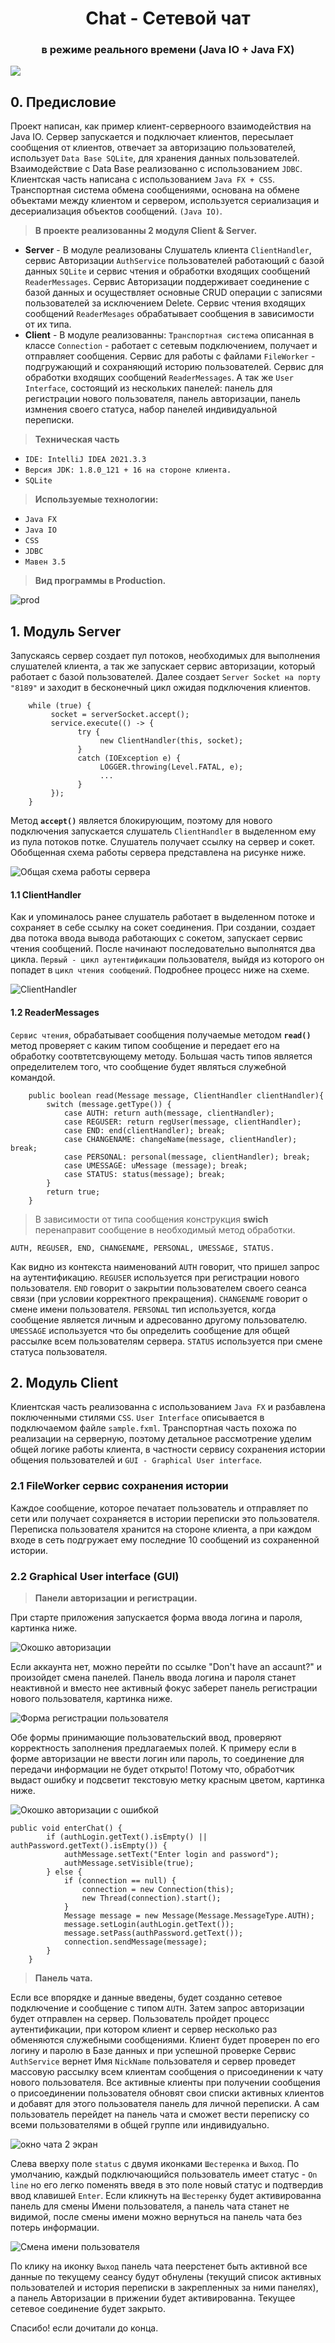 <h1 align="center">Сhat - Сетевой чат
<h3 align="center">в режиме реального времени  (Java IO + Java FX)</h3>

<a href="https://shev-81.github.io/Chat"><img src="https://img.shields.io/badge/Chat-JavaDoc-green"/>  </a>

## 0. Предисловие 
Проект написан, как пример клиент-серверноого взаимодействия на Java IO. Сервер запускается и подключает клиентов, пересылает сообщения от клиентов, отвечает за авторизацию пользователей, использует `Data Base SQLite`, для хранения данных пользователей. Взаимодействие с Data Base реализованно с использованием `JDBC`.  Клиентская часть написана с использованием `Java FX + CSS`. Транспортная система обмена сообщениями, основана на обмене объектами между клиентом и сервером, используется сериализация и десериализация объектов сообщений. `(Java IO)`.
 
>  <b>В проекте реализованны 2 модуля Client & Server.</b>
- <b>Server</b> - В модуле реализованы Слушатель клиента `ClientHandler`, сервис Авторизации `AuthService` пользователей работающий с базой данных `SQLite` и сервис чтения и обработки входящих сообщений `ReaderMessages`.  Cервис Авторизации поддерживает соединение с базой данных и осуществляет основные CRUD операции с записями пользователей за исключением Delete. Сервис чтения входящих сообщений `ReaderMesages` обрабатывает сообщения в зависимости от их типа. 
- <b>Client</b> - В модуле реализованны: `Транспортная система` описанная в классе `Connection` - работает с сетевым подключением, получает и отправляет сообщения.  Сервис для работы с файлами `FileWorker` - подгружающий и сохраняющий историю пользователей. Сервис для обработки входящих сообщений `ReaderMessages`. А так же `User Interface`, состоящий из нескольких панелей: панель для регистрации нового пользователя, панель авторизации, панель измнения своего статуса, набор панелей индивидуальной переписки. 

> <b>Техническая часть</b>
 - `IDE: IntelliJ IDEA 2021.3.3`
 - `Версия JDK: 1.8.0_121 + 16 на стороне клиента.`
 - `SQLite`
> <b>Используемые технологии:</b>
 - `Java FX`
 - `Java IO`
 - `CSS`
 - `JDBC`
 - `Мавен 3.5`
 
  > <b>Вид программы в Production.</b>
  

![prod](https://user-images.githubusercontent.com/89448563/186944021-44b68560-5e92-45f6-a553-7f0b7b67e626.gif)


## 1. Модуль Server

Запускаясь сервер создает пул потоков, необходимых для выполнения слушателей клиента, а так же запускает сервис авторизации, который работает с базой пользователей. Далее создает `Server Socket на порту "8189"` и заходит в бесконечный цикл ожидая подключения клиентов.
        
        while (true) {
             socket = serverSocket.accept();
             service.execute(() -> {
                   try {
                        new ClientHandler(this, socket);
                   } 
                   catch (IOException e) {
                        LOGGER.throwing(Level.FATAL, e);
                        ...
                   }
             });
        }
             
Метод <b>`accept()`</b> является блокирующим, поэтому для нового подключения запускается слушатель `ClientHandler` в выделенном ему из пула потоков потке. Слушатель получает ссылку на сервер и сокет. Обобщенная схема работы сервера представлена на рисунке ниже.

![Общая схема работы сервера](https://user-images.githubusercontent.com/89448563/185929114-ffa7d5d1-4548-481d-8546-17d0a878da57.png)

#### 1.1 ClientHandler

Как и упоминалось ранее слушатель работает в выделенном потоке и сохраняет в себе ссылку на сокет соединения. При создании, создает два потока ввода вывода работающих с сокетом, запускает сервис чтения сообщений. После начинают последовательно выполнятся два цикла. `Первый - цикл аутентификации` пользователя, выйдя из которого он попадет в `цикл чтения сообщений`. Подробнее процесс ниже на схеме.

![ClientHandler](https://user-images.githubusercontent.com/89448563/185952902-f5428227-595f-4365-945a-4966f2604c5e.png)

#### 1.2 ReaderMessages

`Сервис чтения`, обрабатывает сообщения получаемые методом <b>`read()`</b> метод проверяет с каким типом сообщение и передает его на обработку соотвтетсвующему методу. Большая часть типов является определителем того, что сообщение будет являться служебной командой. 

        public boolean read(Message message, ClientHandler clientHandler){
            switch (message.getType()) {
                case AUTH: return auth(message, clientHandler);
                case REGUSER: return regUser(message, clientHandler);
                case END: end(clientHandler); break;
                case CHANGENAME: changeName(message, clientHandler); break;
                case PERSONAL: personal(message, clientHandler); break;
                case UMESSAGE: uMessage (message); break;
                case STATUS: status(message); break;
            }
            return true;
        }

> В зависимости от типа сообщения конструкция <b>swich</b> перенаправит сообщение в необходимый метод обработки.
    
    AUTH, REGUSER, END, CHANGENAME, PERSONAL, UMESSAGE, STATUS.

Как видно из контекста наименований `AUTH` говорит, что пришел запрос на аутентификацию. `REGUSER` используется при регистрации нового пользователя.
`END` говорит о закрытии пользователем своего сеанса связи (при условии корректного прекращения). `CHANGENAME` говорит о смене имени пользователя. `PERSONAL` тип используется, когда сообщение является личным и адресованно другому пользователю.  `UMESSAGE` используется что бы определить сообщение для общей рассылке всем пользователям сервера. `STATUS` используется при смене статуса пользователя. 
 
 ## 2. Модуль Client
 
Клиентская часть реализованна с использованием `Java FX` и разбавлена поключенными стилями `CSS`. `User Interface` описывается в подключаемом файле `sample.fxml`.
Транспортная часть похожа по реализации на серверную, поэтому детальное рассмотрение уделим общей логике работы клиента, в частности сервису сохранения истории общения пользователей и `GUI - Graphical User interface`. 

### 2.1 FileWorker сервис сохранения истории

Каждое сообщение, которое печатает пользователь и отправляет по сети или получает сохраняется в истории переписки это пользователя. 
Переписка пользователя хранится на стороне клиента, а при каждом входе в сеть подгружает ему последние 10 сообщений из сохраненной истории. 




### 2.2 Graphical User interface (GUI) 

> <b>Панели авторизации и регистрации.</b>

При старте приложения запускается форма ввода логина и пароля, картинка ниже.   

![Окошко авторизации](https://user-images.githubusercontent.com/89448563/185994124-e0a6ea6a-f6a0-4854-811b-e7232f4c4bb0.png)

Если аккаунта нет, можно перейти по ссылке "Don't hаve an accaunt?" и произойдет смена панелей. Панель ввода логина и пароля станет неактивной и вместо нее активный фокус заберет панель регистрации нового пользователя, картинка ниже.

![Форма регистрации пользователя](https://user-images.githubusercontent.com/89448563/186001232-9566d7f6-0140-49be-b4d0-f0f4103a4ca6.png)

Обе формы принимающие пользовательский ввод, проверяют корректность заполнения предлагаемых полей. К примеру если в форме авторизации не ввести логин или пароль, то соединение для передачи информации не будет открыто! Потому что, обработчик выдаст ошибку и подсветит текстовую метку красным цветом, картинка ниже.

![Окошко авторизации с ошибкой](https://user-images.githubusercontent.com/89448563/185995897-0a6808e8-2993-439c-9206-260f67a4f159.png)

    public void enterChat() {
            if (authLogin.getText().isEmpty() || authPassword.getText().isEmpty()) {
                authMessage.setText("Enter login and password");
                authMessage.setVisible(true);
            } else {
                if (connection == null) {
                    connection = new Connection(this);
                    new Thread(connection).start();
                }
                Message message = new Message(Message.MessageType.AUTH);
                message.setLogin(authLogin.getText());
                message.setPass(authPassword.getText());
                connection.sendMessage(message);
            }
        }
> <b>Панель чата.</b>

Если все впорядке и данные введены, будет созданно сетевое подключение и сообщение с типом `AUTH`. Затем запрос авторизации будет отправлен на сервер.
Пользователь пройдет процесс аутентификации, при котором клиент и сервер несколько раз обменяются служебными сообщениями. Клиент будет проверен по его логину и паролю в Базе данных и при успешной проверке Сервис `AuthService` вернет Имя `NickName` пользователя и сервер проведет массовую рассылку всем клиентам сообщения о присоединении к чату нового пользователя. Все активные клиенты при получении сообщения о присоединении пользователя обновят свои списки активных клиентов и добавят для этого пользователя панель для личной переписки. А сам пользователь перейдет на панель чата и сможет вести переписку со всеми пользователями в общей группе или индивидуально.    

 ![окно чата 2 экран](https://user-images.githubusercontent.com/89448563/186202652-d9ab6ebc-1d6d-4a2c-b184-beb07ef6ee91.png)
 
Слева вверху поле `status` с двумя иконками `Шестеренка` и `Выход`. По умолчанию, каждый подключающийся пользователь имеет статус - `On line` но его легко поменять введя в это поле новый статус и подтвердив ввод клавишей `Enter`. Если кликнуть на `Шестеренку` будет активированна панель для смены Имени пользователя, а панель чата станет не видимой, после смены имени можно вернуться на панель чата без потерь информации. 

![Смена имени пользователя](https://user-images.githubusercontent.com/89448563/186020568-1cfb5aa4-3fe0-44ac-bfb9-fee3df6be288.png)

По клику на иконку `Выход` панель чата пеерстенет быть активной все данные по текущему сеансу будут обнулены (текущий список активных пользователей и история переписки в закрепленных за ними панелях), а панель Авторизации в прижении будет активированна. Текущее сетевое соединение будет закрыто.

Спасибо! если дочитали до конца.



